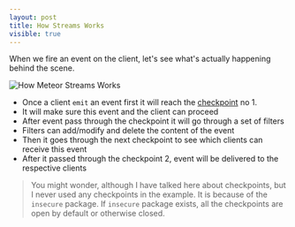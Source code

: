 ```yaml
---
layout: post
title: How Streams Works
visible: true
---
```

When we fire an event on the client, let's see what's actually happening behind the scene.

![How Meteor Streams Works](http://i.imgur.com/MX0yZVG.png)

* Once a client `emit` an event first it will reach the [checkpoint](security.html) no 1.
* It will make sure this event and the client can proceed
* After event pass through the checkpoint it will go through a set of filters
* Filters can add/modify and delete the content of the event
* Then it goes through the next checkpoint to see which clients can receive this event 
* After it passed through the checkpoint 2, event will be delivered to the respective clients

> You might wonder, although I have talked here about checkpoints, but I never used any checkpoints in the example. It is because of the `insecure` package. If `insecure` package exists, all the checkpoints are open by default or otherwise closed.